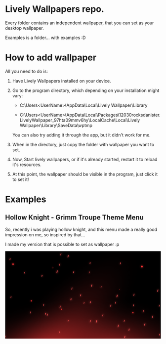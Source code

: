 # Lively Wallpapers repo.

Every folder contains an independent wallpaper, that you can set as your desktop wallpaper.

Examples is a folder... with examples :D


# How to add wallpaper

All you need to do is:

1) Have Lively Wallpapers installed on your device.

2) Go to the program directory, which depending on your installation might vary:

    - C:\Users\<UserName>\AppData\Local\Lively Wallpaper\Library

    - C:\Users\<UserName>\AppData\Local\Packages\12030rocksdanister.LivelyWallpaper_97hta09mmv6hy\LocalCache\Local\Lively Wallpaper\Library\SaveData\wptmp

    You can also try adding it through the app, but it didn't work for me.

3) When in the directory, just copy the folder with wallpaper you want to set.

4) Now, Start lively wallpapers, or if it's already started, restart it to reload it's resources.

5) At this point, the wallpaper should be visible in the program, just click it to set it!


# Examples

## Hollow Knight - Grimm Troupe Theme Menu

So, recently i was playing hollow knight, and this menu made a really good impression on me, so inspired by that... 

I made my version that is possible to set as wallpaper :p

![HollowKnightGrimmTropeMenu](Examples/HollowKnightGrimmTropeMenu.png)
